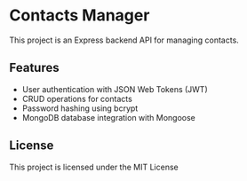 # Contacts Manager

This project is an Express backend API for managing contacts.

## Features

- User authentication with JSON Web Tokens (JWT)
- CRUD operations for contacts
- Password hashing using bcrypt
- MongoDB database integration with Mongoose

## License
This project is licensed under the MIT License 
